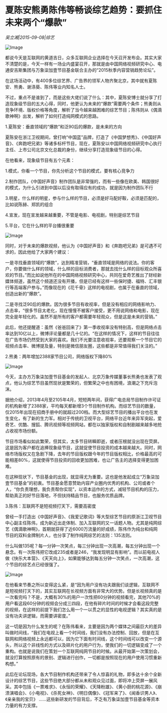 # 夏陈安熊勇陈伟等畅谈综艺趋势：要抓住未来两个“爆款”

*吴立湘|2015-09-08|综艺*

![Image](http://static.ylzbl.com/uploads/ueditor/php/upload/image/20171013/1507910327358613.jpeg)

都说今天是互联网的黄道吉日，众多互联网企业选择在今天召开发布会。其实大家不清楚的是，今天一样有一场业内盛宴召开，那就是由中国网络视频研究中心、电通安吉斯集团与万象柒加壹节目基金联合主办的“2015秋季内容营销趋势论坛”。

在这场活动中，有400多位综艺界、广告界的领军人物齐聚北京，其中就有夏陈安、熊勇、谢涤葵、陈伟等业内知名人士。

不过，重点不是谁到了，而是这些大佬们说了什么：其中，夏陈安博士就分享了打造现象级节目的五大心得，同时，他更认为未来的“爆款”需要两个条件；熊勇则从竞争环境、版权价格等角度，解析了当今越来越困难的综艺节目；陈伟则从《偶滴歌神啊》出发，解析了如何打造纯网模式的思路。

1.夏陈安：垂直领域的“爆款”和泛90后的爆款，是未来的方向

夏陈安在浙江卫视期间，曾打响“中国蓝”品牌，打造了《中国梦想秀》、《中国好声音》、《奔跑吧兄弟》等诸多标杆节目，现在，夏陈安以中国网络视频研究中心执行主任、上市公司北京文化总裁的身份，继续分享打造现象级节目的心得。

在他看来，现象级节目有五个元素：

1.模式，你看一个节目，你先分析这个节目的模式，要有核心竞争力

2.制作团队，《中国好声音》制作团队是非常强的，而有一些像在欧美、韩国很好的模式，为什么引进到中国以后没有取得应有的成功，就是因为制作团队不行

3.明星，什么样的明星，参与什么样的节目，必须是好马配好鞍，必须是匹配的，比如说陈赫、郑凯的组合

4.宣发，现在宣发越来越重要，不管是电影、电视剧，特别是综艺节目

5.平台，它在什么样的平台播很重要

![Image](http://static.ylzbl.com/uploads/ueditor/php/upload/image/20171013/1507910373677250.jpeg)

同时，对于未来的爆款视频，他认为《中国好声音》和《奔跑吧兄弟》是可遇不可求的，因此他给了大家两个建议：

一是寻找垂直领域的“爆款”，达到精准营销，“垂直领域是网络的说法。你的客户，你要做什么样的领域，什么样的目标消费者，那就去找什么样的目标观众所喜欢的节目。”而比如说他所在的中国网络视频研究中心，共同在爱奇艺推出了财经新媒体频道，虽然这个频道还没有开播，但是已经有这样一些保时捷、福特、汇丰银行等高端客户参与。”而像现在的《花千骨》这样的电视剧，也属于在垂直的领域，创造出新的“爆款”。

二是寻找泛90后的爆款。因为很多节目有收视率，但是没有相应的网络影响力、点击率，“很多节目太老化，现在慢慢不被客户接受，更不用说网络和电影，现在完全是年轻化的。虽然不是所有的客户都需要年轻观众，但是这是未来的营销。”

此后，他还提醒道：虽然《爸爸回来了》第一季收视率没有特别高，但是网络点击率达到10亿以上，微博评论量都是几十亿的。“在这样的情况下，这样的节目往往在广告市场仍然受到大家的喜欢。我们不光要注意收视率，还要观察一个节目它的视频点击率、微博提及量，特别是微信朋友圈，这些都是非常值得我们关注的。”

2.熊勇：两年增加2388家节目公司，网络版权下降80%

![Image](http://static.ylzbl.com/uploads/ueditor/php/upload/image/20171014/1507910418289796.jpeg)

今天，主办方万象柒加壹节目基金的发起人、北京万象传媒董事长熊勇也发表了观点，他认为综艺节目虽然现状是繁荣的，但繁荣之中也有困境，浪潮之下充斥泡沫。

据他介绍，2013年4月至2105年4月，短短两年间，获得广电总局节目制作许可证的机构新增了2388家，平均每天都新增3个节目制作机构。而综艺节目的数量，仅2015年出现在招商手册中的就超过200档。而大型综艺节目的播出平台也在发生变化，有了新的生力军。相对于传统的卫视平台，网络平台近年来异军突起，爱奇艺、优酷、搜狐、腾讯视频等视频网站，都在以独家版权和自制剧越来越多地抢占收视市场份额。

节目市场看似如此繁荣，但其实，太多节目转瞬即逝，或者压根就没出现在荧屏。这是因为客户都在追捧现象级节目，这就促使节目投资的成本越来越大。同时，网络市场版权又在急剧下降，去年的节目版权跟今年的节目版权相比，价格最高的可能相差80%，这就使得节目投资的回收更加困难，也让广告主的选择变得更加困难。

在这种现状下，节目基金的出现，就显得尤为重要。这也是他发起成立“万象柒加壹节目基金”的初衷。节目基金愿意赞助内容产业圈内优秀的机构、公司或者个人，“你负责理想，我负责帮你实现”，以资本运作的方式，减轻节目机构的压力，帮助真正的好节目落地，不但扶持精品节目，也服务优质品牌。

3.陈伟：互联网不是短视频打天下，需要高密度

曾经一手打造出《中国好声音》、《我爱记歌词》等大型综艺节目的原浙江卫视节目中心副主任陈伟，成为新近出走体制、加入互联网的又一话题人物。尤其是纯网综艺《偶滴歌神啊》，首期就获得了近6000万流量的好成绩，陈伟作为纯台和纯网节目的双料金牌制片人，也分享了制作纯网综艺的法则：135法则。

什么叫做135呢？每一分钟一次笑点，每三分钟出现一次高潮，每五分钟出现一个悬念。有一次陈伟把它改成235或者是246，“我发现明显有影响”。而以前电视人做《快乐大本营》、《天天向上》，如果能够达到每五分钟一次笑点，一次高潮，这个节目的综艺点已经很强了。

![Image](http://static.ylzbl.com/uploads/ueditor/php/upload/image/20171014/1507910753463150.jpeg)

在他看来节奏之所以变得这么紧，是“因为用户没有功夫跟我们谈逻辑，互联网不是短视频打天下的，其实互联网在长视频方面有非常大的优势。但是长视频真的是一次看完吗？不是，大概有30%的用户一次性把60分钟的视频看完，其他70%的用户看这段60分钟的视频会分成三四段，在他有碎片时间的时候才会看这段完整的视频，在这样的前提下我们怎么用一个一以贯之的显性的电视逻辑？其实真的是没有功夫讲逻辑，而需要讲密度。”

这一切是因为什么发生的呢？在陈伟看来，主要是因为两个媒体之间最巨大的差异叫做时间线，“我们在电视上看一个时间线，我们没有办法控制、回放，但是在互联网和网络视频上永远都可以，因为它下面有时间线，这个时间线可以改变一个源头，所以这个非线性的方式以及碎片化的用户行为，使我们的一切逻辑变成了一个重构。也就是说我们在策划一个互联网纯网节目的时候。从最开始第一次策划会，就没打算按照原有的景别、逻辑进行创作，一切都是按照现在的用户使用习惯重新构想。”

此后在论坛现场，各大节目制作机构还带来了令人惊喜的礼物，即多达十余个全新设计的综艺节目，这些节目绝大部分都从未和观众见过面，即将冲上荧屏一展风采。其中包括《一票难求》、《永恒的荣耀》、《天降粉雄》、《黄小厨的桃花源》、《崩溃演唱会》、《小电视》、《杀死女神》、《明日偶像》、《冠军来了》、《闻香识男人》、《亲亲我的宝贝》 ……这些新研发的节目背后，不乏有万象柒加壹节目基金等资本力量的有力支撑。

